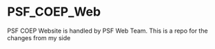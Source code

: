 # PSF_COEP_Web
PSF COEP Website is handled by PSF Web Team. This is a repo for the changes from my side
